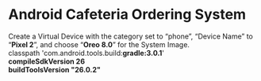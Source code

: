 # Android Cafeteria Ordering System
Create a Virtual Device with the category set to “phone”, “Device Name” to 
“<strong>Pixel 2</strong>”, and choose “<strong>Oreo 8.0</strong>” for the System Image.
<br/>
classpath 'com.android.tools.build:<strong>gradle:3.0.1</strong>'
<br/>
<strong>compileSdkVersion 26</strong>
<br/>
<strong>buildToolsVersion "26.0.2"</strong>
<br/>